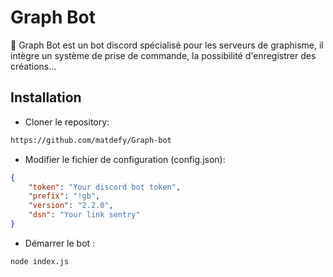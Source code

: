 # Graph Bot

🎨 Graph Bot est un bot discord spécialisé pour les serveurs de graphisme, il intègre un système de prise de commande, la possibilité d'enregistrer des créations...

## Installation

* Cloner le repository:
```sh
https://github.com/matdefy/Graph-bot
```

* Modifier le fichier de configuration (config.json):
```json
{
    "token": "Your discord bot token",
    "prefix": "!gb",
    "version": "2.2.0",
    "dsn": "Your link sentry"
}
```

* Démarrer le bot :
```sh
node index.js
```
 
